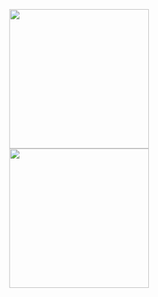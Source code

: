 <a href="https://github.com/decoyer">
  <img height=250 align="center" src="https://capsule-render.vercel.app/api?type=waving&&color=gradient&height=240&animation=fadeIn&section=footer&fontColor=ffffe4&text=Decoy%20the%20World!!&stroke=000000&strokeWidth=2&fontAlign=64&fontSize=64" />
</a>

<br>

<a href="https://github.com/decoyer">
  <img height=250 align="center" src="https://github-readme-stats.vercel.app/api/top-langs/?username=decoyer&layout=donut&theme=nord&hide_border=true" />
</a>
